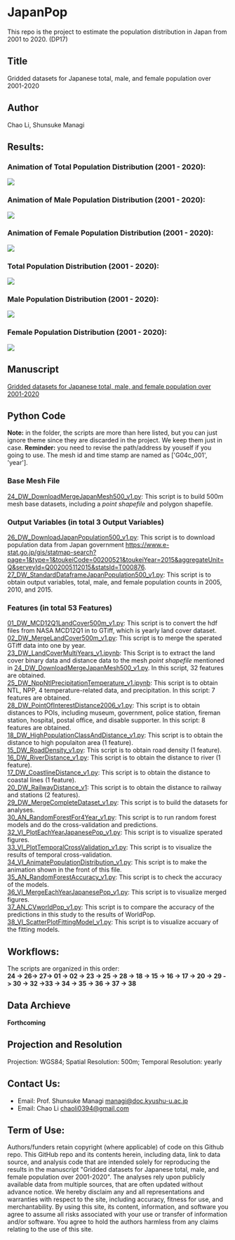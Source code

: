 # JapanPop
This repo is the project to estimate the population distribution in Japan from 2001 to 2020. (DP17)

## Title
Gridded datasets for Japanese total, male, and female population over 2001-2020  
  
## Author  
Chao Li, Shunsuke Managi  

## Results:  
### Animation of Total Population Distribution (2001 - 2020):
![](05_Figure/zzz_total_log.gif)
   
### Animation of Male Population Distribution (2001 - 2020):
![](05_Figure/zzz_male_log.gif)
   
### Animation of Female Population Distribution (2001 - 2020):
![](05_Figure/zzz_female_log.gif)
  
### Total Population Distribution (2001 - 2020):
![](05_Figure/merged_total_log.jpg)
   
### Male Population Distribution (2001 - 2020):
![](05_Figure/merged_male_log.jpg)
   
### Female Population Distribution (2001 - 2020):
![](05_Figure/merged_female_log.jpg)
   
## Manuscript
[Gridded datasets for Japanese total, male, and female population over 2001-2020](07_Manuscript/DP17_manu.pdf)  
  
## Python Code
**Note:** in the folder, the scripts are more than here listed, but you can just ignore
theme since they are discarded in the project. We keep them just in case.
**Reminder:** you need to revise the path/address by youself if you going to use. The mesh
id and time stamp are named as ['G04c_001', 'year'].
  
### Base Mesh File
[24_DW_DownloadMergeJapanMesh500_v1.py](01_PyCode/24_DW_DownloadMergeJapanMesh500_v1.py): This script is to 
build 500m mesh base datasets, including a *point shapefile* and polygon shapefile. 
   
### Output Variables (in total 3 Output Variables)
[26_DW_DownloadJapanPopulation500_v1.py](01_PyCode/26_DW_DownloadJapanPopulation500_v1.py): This script is 
to download population data from Japan government <https://www.e-stat.go.jp/gis/statmap-search?page=1&type=1&toukeiCode=00200521&toukeiYear=2015&aggregateUnit=Q&serveyId=Q002005112015&statsId=T000876>.  
[27_DW_StandardDataframeJapanPopulation500_v1.py](01_PyCode/27_DW_StandardDataframeJapanPopulation500_v1.py): This script is to obtain output variables, total, male, and female population counts in 2005, 2010, and 2015.  
  
### Features (in total 53 Features)
[01_DW_MCD12Q1LandCover500m_v1.py](01_PyCode/01_DW_MCD12Q1LandCover500m_v1.py): This script is to convert 
the hdf files from NASA MCD12Q1 in to GTiff, which is yearly land cover dataset.   
[02_DW_MergeLandCover500m_v1.py](01_PyCode/02_DW_MergeLandCover500m_v1.py): This script is to merge the 
sperated GTiff data into one by year.  
[23_DW_LandCoverMultiYears_v1.ipynb](01_PyCode/23_DW_LandCoverMultiYears_v1.ipynb): This Script is to extract the land cover binary data and distance data to the mesh *point shapefile* mentioned in [24_DW_DownloadMergeJapanMesh500_v1.py](01_PyCode/24_DW_DownloadMergeJapanMesh500_v1.py).
In this script, 32 features are obtained.  
[25_DW_NppNtlPrecipitationTemperature_v1.ipynb](01_PyCode/25_DW_NppNtlPrecipitationTemperature_v1.ipynb): This 
script is to obtain NTL, NPP, 4 temperature-related data, and precipitation. In this script: 7 features are obtained.  
[28_DW_PointOfInterestDistance2006_v1.py](01_PyCode/28_DW_PointOfInterestDistance2006_v1.py): This script is to
obtain distances to POIs, including museum, government, police station, fireman station, hospital, postal 
office, and disable supporter. In this script: 8 features are obtained.   
[18_DW_HighPopulationClassAndDistance_v1.py](01_PyCode/18_DW_HighPopulationClassAndDistance_v1.py): This script is to obtain the distance to high populaiton area (1 feature).  
[15_DW_RoadDensity_v1.py](01_PyCode/15_DW_RoadDensity_v1.py): This script is to obtain road density (1 feature).   
[16_DW_RiverDistance_v1.py](01_PyCode/16_DW_RiverDistance_v1.py): This script is to obtain the distance to river (1 feature).  
[17_DW_CoastlineDistance_v1.py](01_PyCode/17_DW_CoastlineDistance_v1.py): This script is to obtain the distance to coastal lines (1 feature).   
[20_DW_RailwayDistance_v1](01_PyCode/20_DW_RailwayDistance_v1): This script is to obtain the distance to railway and stations (2 features).   
[29_DW_MergeCompleteDataset_v1.py](01_PyCode/29_DW_MergeCompleteDataset_v1.py): This script is to build the datasets for analyses.   
[30_AN_RandomForestFor4Year_v1.py](01_PyCode/30_AN_RandomForestFor4Year_v1.py): This script is to run random forest models and do the cross-validation and predictions.   
[32_VI_PlotEachYearJapanesePop_v1.py](01_PyCode/32_VI_PlotEachYearJapanesePop_v1.py): This script is to visualize sperated figures.  
[33_VI_PlotTemporalCrossValidation_v1.py](01_PyCode/33_VI_PlotTemporalCrossValidation_v1.py): This script is to visualize the results of temporal cross-validation.  
[34_VI_AnimatePopulationDistribution_v1.py](01_PyCode/34_VI_AnimatePopulationDistribution_v1.py): This script is to make the animation shown in the front of this file. 
[35_AN_RandomForestAccuracy_v1.py](01_PyCode/35_AN_RandomForestAccuracy_v1.py): This script is to check the accuracy of the models.  
[36_VI_MergeEachYearJapanesePop_v1.py](01_PyCode/36_VI_MergeEachYearJapanesePop_v1.py): This script is to visualize merged figures.   
[37_AN_CVworldPop_v1.py](01_PyCode/37_AN_CVworldPop_v1.py): This script is to compare the accuracy of the predictions in this study to the results of WorldPop.  
[38_VI_ScatterPlotFittingModel_v1.py](01_PyCode/38_VI_ScatterPlotFittingModel_v1.py): This script is to visualize accuary of the fitting models.   
   
## Workflows:
The scripts are organized in this order:  
**24 -> 26-> 27-> 01 -> 02 -> 23 -> 25 -> 28 -> 18 -> 15 -> 16 -> 17 -> 20 -> 29 -> 30 -> 32 ->33 -> 34 -> 35 -> 36 -> 37 -> 38**  
  
## Data Archieve
**Forthcoming**  
  
## Projection and Resolution
Projection: WGS84; Spatial Resolution: 500m; Temporal Resolution:  yearly
   
## Contact Us:
- Email: Prof. Shunsuke Managi <managi@doc.kyushu-u.ac.jp>  
- Email: Chao Li <chaoli0394@gmail.com>
  
## Term of Use:
Authors/funders retain copyright (where applicable) of code on this Github repo. This GitHub repo and its contents herein, including data, link to data source, and analysis code that are intended solely for reproducing the results in the manuscript "Gridded datasets for Japanese total, male, and female population over 2001-2020". The analyses rely upon publicly available data from multiple sources, that are often updated without advance notice. We hereby disclaim any and all representations and warranties with respect to the site, including accuracy, fitness for use, and merchantability. By using this site, its content, information, and software you agree to assume all risks associated with your use or transfer of information and/or software. You agree to hold the authors harmless from any claims relating to the use of this site.  
